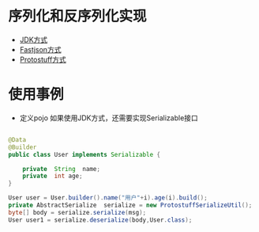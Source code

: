 # 序列化和反序列化实现

* [JDK方式]()
* [Fastjson方式]()
* [Protostuff方式]()

# 使用事例

* 定义pojo
如果使用JDK方式，还需要实现Serializable接口
```java

@Data
@Builder
public class User implements Serializable {

    private  String  name;
    private  int age;
}

```

```java
User user = User.builder().name("用户"+i).age(i).build();
private AbstractSerialize  serialize = new ProtostuffSerializeUtil();
byte[] body = serialize.serialize(msg);
User user1 = serialize.deserialize(body,User.class);



```